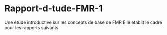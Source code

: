 # Rapport-d-tude-FMR-1
Une étude introductive sur les concepts de base de FMR Elle établit le cadre pour les rapports suivants.
